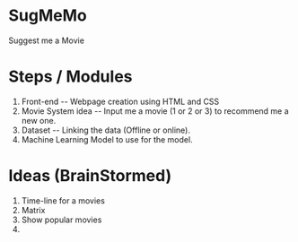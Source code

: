 # SugMeMo
Suggest me a Movie  
# Steps / Modules
1. Front-end -- Webpage creation using HTML and CSS  
2. Movie System idea -- Input me a movie (1 or 2 or 3) to recommend me a new one.  
3. Dataset -- Linking the data (Offline or online).  
4. Machine Learning Model to use for the model.   
#  Ideas (BrainStormed)
1. Time-line for a movies  
2. Matrix  
3. Show popular movies  
4. 
